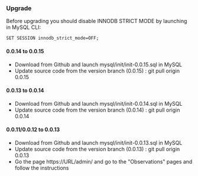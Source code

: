 ### Upgrade
Before upgrading you should disable INNODB STRICT MODE by launching in MySQL CLI:

```
SET SESSION innodb_strict_mode=OFF;
```

#### 0.0.14 to 0.0.15

* Download from Github and launch mysql/init/init-0.0.15.sql in MySQL
* Update source code from the version branch (0.0.15) : git pull origin 0.0.15

#### 0.0.13 to 0.0.14

* Download from Github and launch mysql/init/init-0.0.14.sql in MySQL
* Update source code from the version branch (0.0.14) : git pull origin 0.0.14

#### 0.0.11/0.0.12 to 0.0.13

* Download from Github and launch mysql/init/init-0.0.13.sql in MySQL
* Update source code from the version branch (0.0.13) : git pull origin 0.0.13
* Go the page https://URL/admin/ and go to the "Observations" pages and follow the instructions

